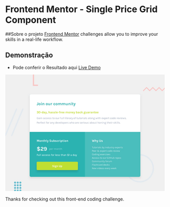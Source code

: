 # Frontend Mentor - Single Price Grid Component

##Sobre o projeto 
[Frontend Mentor](https://www.frontendmentor.io) challenges allow you to improve your skills in a real-life workflow.

## Demonstração
- Pode conferir o Resultado aqui [Live Demo](https://wonderful-easley-28a6d5.netlify.app/)

![Design preview for the Single Price Grid Component coding challenge](./design/desktop-preview.jpg)


Thanks for checking out this front-end coding challenge.




